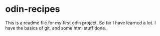# odin-recipes
This is a readme file for my first odin project. 
So far I have learned a lot. I have the basics of git, and some html stuff done.